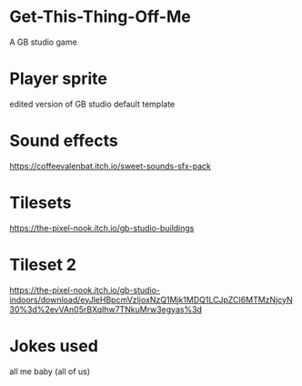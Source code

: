 # Get-This-Thing-Off-Me
A GB studio game

# Player sprite
edited version of GB studio default template

# Sound effects 
https://coffeevalenbat.itch.io/sweet-sounds-sfx-pack

# Tilesets
https://the-pixel-nook.itch.io/gb-studio-buildings

# Tileset 2
https://the-pixel-nook.itch.io/gb-studio-indoors/download/eyJleHBpcmVzIjoxNzQ1Mjk1MDQ1LCJpZCI6MTMzNjcyN30%3d%2evVAn05rBXqlhw7TNkuMrw3egyas%3d

# Jokes used
all me baby (all of us)
